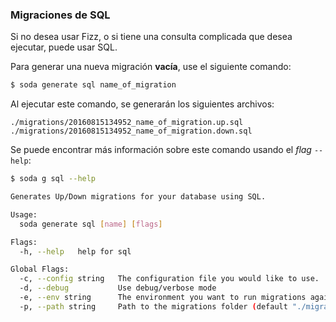 ### Migraciones de SQL

Si no desea usar Fizz, o si tiene una consulta complicada que desea ejecutar, puede usar SQL.

Para generar una nueva migración **vacía**, use el siguiente comando:

```bash
$ soda generate sql name_of_migration
```

Al ejecutar este comando, se generarán los siguientes archivos:

```text
./migrations/20160815134952_name_of_migration.up.sql
./migrations/20160815134952_name_of_migration.down.sql
```

Se puede encontrar más información sobre este comando usando el _flag_ `--help`:

```bash
$ soda g sql --help

Generates Up/Down migrations for your database using SQL.

Usage:
  soda generate sql [name] [flags]

Flags:
  -h, --help   help for sql

Global Flags:
  -c, --config string   The configuration file you would like to use.
  -d, --debug           Use debug/verbose mode
  -e, --env string      The environment you want to run migrations against. Will use $GO_ENV if set. (default "development")
  -p, --path string     Path to the migrations folder (default "./migrations")
```

